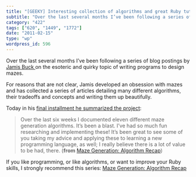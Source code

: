 ```yaml
---
title: "[GEEKY] Interesting collection of algorithms and great Ruby tutorial"
subtitle: "Over the last several months I’ve been following a series of blog postings by [Jamis Buck ](http://w..."
category: "422"
tags: ["620", "1449", "1772"]
date: "2011-02-15"
type: "wp"
wordpress_id: 596
---
```

Over the last several months I’ve been following a series of blog postings by [Jamis Buck ](http://weblog.jamisbuck.org/)on the esoteric and quirky topic of writing programs to design mazes.

For reasons that are not clear, Jamis developed an obsession with mazes and has collected a series of articles detailing many different algorithms, their tradeoffs and concepts and writing them up beautifully.

Today in his [final installment he summarized the project](http://weblog.jamisbuck.org/2011/2/7/maze-generation-algorithm-recap):

> Over the last six weeks I documented eleven different maze generation algorithms. It’s been a blast. I’ve had so much fun researching and implementing these! It’s been great to see some of you taking my advice and applying these to learning a new programming language, as well; I really believe there is a lot of value to be had, there. (**from** [Maze Generation: Algorithm Recap](http://weblog.jamisbuck.org/2011/2/7/maze-generation-algorithm-recap))

If you like programming, or like algorithms, or want to improve your Ruby skills, I strongly recommend this series: [Maze Generation: Algorithm Recap](http://weblog.jamisbuck.org/2011/2/7/maze-generation-algorithm-recap)